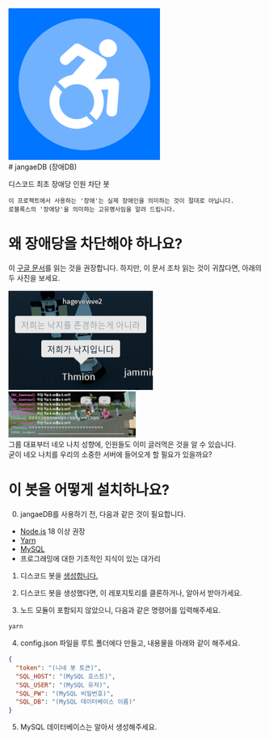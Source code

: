 <img src="./icon.png" width="300px" height="300px" title="jangaeDB"/>
<br/>
# jangaeDB (장애DB)

디스코드 최초 장애당 인원 차단 봇

```
이 프로젝트에서 사용하는 '장애'는 실제 장애인을 의미하는 것이 절대로 아닙니다.
로블록스의 '장애당'을 의미하는 고유명사임을 알려 드립니다.
```

# 왜 장애당을 차단해야 하나요?

이 <a href="https://docs.google.com/document/d/1k1xYTbQ4CUO6p1TLF1QqKTiED75GJv1BldChjbwZDNQ/edit">구글 문서</a>를 읽는 것을 권장합니다.
하지만, 이 문서 조차 읽는 것이 귀찮다면, 아래의 두 사진을 보세요.

<img src="./nazi.png" title="nazi1"/>
<img src="./nazi.jpg" title="nazi2" width="50%"/><br/>
그룹 대표부터 네오 나치 성향에, 인원들도 이미 글러먹은 것을 알 수 있습니다.<br/>
굳이 네오 나치를 우리의 소중한 서버에 들어오게 할 필요가 있을까요?

# 이 봇을 어떻게 설치하나요?

0. jangaeDB를 사용하기 전, 다음과 같은 것이 필요합니다.
<ul>
<li><a href="https://nodejs.org/ko" target="_blank">Node.js</a> 18 이상 권장</li>
<li><a href="https://yarnpkg.com/getting-started/install" target="_blank">Yarn</a></li>
<li><a href="https://dev.mysql.com/downloads/" target="_blank">MySQL</a></li>

<li>프로그래밍에 대한 기초적인 지식이 있는 대가리</li>
</ul>

1. 디스코드 봇을 <a href="https://discord.com/developers/applications">생성합니다.</a>

2. 디스코드 봇을 생성했다면, 이 레포지토리를 클론하거나, 알아서 받아가세요.

3. 노드 모듈이 포함되지 않았으니, 다음과 같은 명령어를 입력해주세요.

```bash
yarn
```

4. config.json 파일을 루트 폴더에다 만들고, 내용물을 아래와 같이 해주세요.

```json
{
  "token": "(니네 봇 토큰)",
  "SQL_HOST": "(MySQL 호스트)",
  "SQL_USER": "(MySQL 유저)",
  "SQL_PW": "(MySQL 비밀번호)",
  "SQL_DB": "(MySQL 데이터베이스 이름)"
}
```

5. MySQL 데이터베이스는 알아서 생성해주세요.
